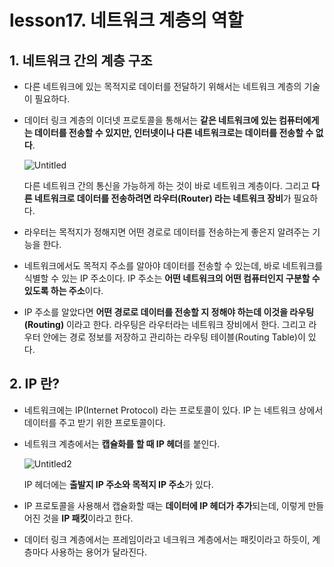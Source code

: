 # lesson17. 네트워크 계층의 역할

## 1. 네트워크 간의 계층 구조

- 다른 네트워크에 있는 목적지로 데이터를 전달하기 위해서는 네트워크 계층의 기술이 필요하다.
- 데이터 링크 계층의 이더넷 프로토콜을 통해서는 **같은 네트워크에 있는 컴퓨터에게는 데이터를 전송할 수 있지만, 인터넷이나 다른 네트워크로는 데이터를 전송할 수 없다**.

  ![Untitled](https://user-images.githubusercontent.com/63203480/236655844-6d21c57f-778b-4960-9b59-8ac7732452fc.jpeg)

  다른 네트워크 간의 통신을 가능하게 하는 것이 바로 네트워크 계층이다. 그리고 **다른 네트워크로 데이터를 전송하려면 라우터(Router) 라는 네트워크 장비**가 필요하다.

- 라우터는 목적지가 정해지면 어떤 경로로 데이터를 전송하는게 좋은지 알려주는 기능을 한다.
- 네트워크에서도 목적지 주소를 알아야 데이터를 전송할 수 있는데, 바로 네트워크를 식별할 수 있는 IP 주소이다. IP 주소는 **어떤 네트워크의 어떤 컴퓨터인지 구분할 수 있도록 하는 주소**이다.
- IP 주소를 알았다면 **어떤 경로로 데이터를 전송할 지 정해야 하는데 이것을 라우팅(Routing)** 이라고 한다. 라우팅은 라우터라는 네트워크 장비에서 한다. 그리고 라우터 안에는 경로 정보를 저장하고 관리하는 라우팅 테이블(Routing Table)이 있다.

## 2. IP 란?

- 네트워크에는 IP(Internet Protocol) 라는 프로토콜이 있다. IP 는 네트워크 상에서 데이터를 주고 받기 위한 프로토콜이다.
- 네트워크 계층에서는 **캡슐화를 할 때 IP 헤더**를 붙인다.

  ![Untitled2](https://user-images.githubusercontent.com/63203480/236655853-21291d47-4f45-4f55-bfde-cab716284a56.png)

  IP 헤더에는 **출발지 IP 주소와 목적지 IP 주소**가 있다.

- IP 프로토콜을 사용해서 캡슐화할 때는 **데이터에 IP 헤더가 추가**되는데, 이렇게 만들어진 것을 **IP 패킷**이라고 한다.
- 데이터 링크 계층에서는 프레임이라고 네크워크 계층에서는 패킷이라고 하듯이, 계층마다 사용하는 용어가 달라진다.
